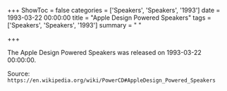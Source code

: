 +++
ShowToc = false
categories = ['Speakers', 'Speakers', '1993']
date = 1993-03-22 00:00:00
title = "Apple Design Powered Speakers"
tags = ['Speakers', 'Speakers', '1993']
summary = " "

+++

The Apple Design Powered Speakers was released on 1993-03-22 00:00:00.

Source: `https://en.wikipedia.org/wiki/PowerCD#AppleDesign_Powered_Speakers`


